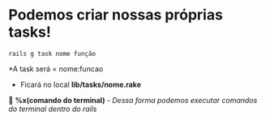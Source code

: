 # Podemos criar nossas próprias tasks!
~~~
rails g task nome função
~~~
*A task será = nome:funcao

+ Ficará no local **lib/tasks/nome.rake**

🌟 **%x(comando do terminal)** - *Dessa forma podemos executar comandos do terminal dentro do rails* 
